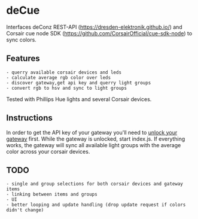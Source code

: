 # deCue

Interfaces deConz REST-API (<https://dresden-elektronik.github.io/>) and Corsair cue node SDK (<https://github.com/CorsairOfficial/cue-sdk-node>) to sync colors.

## Features

    - querry available corsair devices and leds
    - calculate average rgb color over leds
    - discover gateway,get api key and querry light groups
    - convert rgb to hsv and sync to light groups

Tested with Phillips Hue lights and several Corsair devices.

## Instructions

In order to get the API key of your gateway you'll need to [unlock your gateway](https://dresden-elektronik.github.io/deconz-rest-doc/getting_started/#unlock-the-gateway) first.
While the gateway is unlocked, start index.js. If everything works, the gateway will sync all available light groups with the average color across your corsair devices.

## TODO

    - single and group selections for both corsair devices and gateway items
    - linking between items and groups
    - UI
    - better looping and update handling (drop update request if colors didn't change)